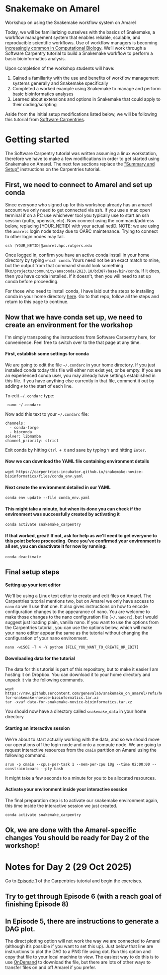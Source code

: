 # Snakemake on Amarel
Workshop on using the Snakemake workflow system on Amarel

Today, we will be familiarizing ourselves with the basics of Snakemake, a workflow management system that enables reliable, scalable, and reproducible scientific workflows. Use of workflow managers is becoming [increasingly common in Computational Biology](https://journals.plos.org/ploscompbiol/article?id=10.1371/journal.pcbi.1010705). We’ll work through a Software Carpentry tutorial to build a Snakemake workflow to perform a basic bioinformatics analysis.

Upon completion of the workshop students will have:
1. Gained a familiarity with the use and benefits of workflow management systems generally and Snakemake specifically
2. Completed a worked example using Snakemake to manage and perform basic bioinformatics analyses
3. Learned about extensions and options in Snakemake that could apply to their coding/scripting

Aside from the initial setup modifications listed below, we will be following this tutorial from [Software Carpentries](https://carpentries-incubator.github.io/snakemake-novice-bioinformatics/).

# Getting started
The Software Carpentry tutorial was written assuming a linux workstation, therefore we have to make a few modifications in order to get started using Snakemake on Amarel. The next few sections replace the ["Summary and Setup"](https://carpentries-incubator.github.io/snakemake-novice-bioinformatics/index.html) instructions on the Carpentries tutorial. 

## First, we need to connect to Amarel and set up conda
Since everyone who signed up for this workshop already has an amarel account we only need to get connected via ssh. If you use a mac open terminal if on a PC use whichever tool you typically use to start an ssh session (putty, openssh, etc). Now connect using the command/address below, replacing [YOUR_NETID] with your actual netID. NOTE: we are using the ```amarelc``` login node today due to OARC maintenance. Trying to connect to other login nodes may fail.

```ssh [YOUR_NETID]@amarel.hpc.rutgers.edu```

Once logged in, confirm you have an active conda install in your home directory by typing ```which conda```. Yours need not be an exact match to mine, but the output from that command should look something like```/projects/community/anaconda/2023.10/bd387/base/bin/conda```. If it does, then you have conda installed. If it doesn't, then you will need to set up conda before proceeding.

For those who need to install conda, I have laid out the steps to installing conda in your home directory [here](https://github.com/lizardroom/conda_on_amarel). Go to that repo, follow all the steps and return to this page to continue.

## Now that we have conda set up, we need to create an environment for the workshop
I'm simply transposing the instructions from Software Carpentry here, for convenience. Feel free to switch over to the that page at any time.

#### First, establish some settings for conda
We are going to edit the file ```~/.condarc``` in your home directory. If you just installed conda today this file will either not exist yet, or be empty. If you are an experienced conda user, you may already have settings established in this file. If you have anything else currently in that file, comment it out by adding ```#``` to the start of each line. 

To edit ```~/.condarc``` type:

``` nano ~/.condarc```

Now add this text to your ```~/.condarc``` file:

```
channels:
  - conda-forge
  - bioconda
solver: libmamba
channel_priority: strict
```
Exit conda by hitting ```Ctrl + X``` and save by typing ```Y``` and hitting ```Enter```.

#### Now we can download the YAML file containing environment details

```wget https://carpentries-incubator.github.io/snakemake-novice-bioinformatics/files/conda_env.yaml```

#### Next create the environment detailed in our YAML

```conda env update --file conda_env.yaml```

#### This might take a minute, but when its done you can check if the environment was successfully created by activating it
```conda activate snakemake_carpentry```

#### If that worked, great! If not, ask for help as we'll need to get everyone to this point before proceeding. Once you've confirmed your environment is all set, you can deactivate it for now by running:

```conda deactivate```


## Final setup steps
#### Setting up your text editor
We'll be using a Linux text editor to create and edit files on Amarel. The Carpentries tutorial mentions two, but on Amarel we only have access to ```nano``` so we'll use that one. It also gives instructions on how to encode configuration changes to the appearance of nano. You are welcome to make those changes to the nano configuration file (```~/.nanorc```), but I would suggest just loading plain, vanilla nano. If you want to use the options from the Carpentries tutorial, you can use the options below, which will make your nano editor appear the same as the tutorial without changing the configuration of your nano environment.

```nano -wiSOE -T 4 -Y python [FILE_YOU_WANT_TO_CREATE_OR_EDIT]```

#### Downloading data for the tutorial
The data for this tutorial is part of this repository, but to make it easier I am hosting it on Dropbox. You can download it to your home directory and unpack it via the following commands.

```
wget https://raw.githubusercontent.com/genevalab/snakemake_on_amarel/refs/heads/main/data-for-snakemake-novice-bioinformatics.tar.xz
tar -xvaf data-for-snakemake-novice-bioinformatics.tar.xz
```

You should now have a directory called ```snakemake_data``` in your home directory

#### Starting an interactive session  
We're about to start actually working with the data, and so we should move our operations off the login node and onto a compute node. We are going to request interactive resources from the ```cmain``` partition on Amarel using the following command.

```srun -p cmain --cpus-per-task 1 --mem-per-cpu 10g --time 02:00:00 --constraint=oarc --pty bash```

It might take a few seconds to a minute for you to be allocated resources.

#### Activate your environment inside your interactive session
The final preparation step is to activate our snakemake environment again, this time inside the interactive session we just created.

```conda activate snakemake_carpentry```

## Ok, we are done with the Amarel-specific changes You should be ready for Day 2 of the workshop!


# Notes for Day 2 (29 Oct 2025)
Go to [Episode 1](https://carpentries-incubator.github.io/snakemake-novice-bioinformatics/01-introduction.html) of the Carpentries tutorial and begin the exercises.

## Try to get through Episode 6 (with a reach goal of finishing Episode 8)

## In Episode 5, there are instructions to generate a DAG plot. 

The direct plotting option will not work the way we are connected to Amarel (although it’s possible if you want to set this up). Just below that line are instructions to plot the DAG to a PNG file using dot. Run this option and copy that file to your local machine to view. The easiest way to do this is to use [OnDemand](http://ondemand.hpc.rutgers.edu)  to download the file, but there are lots of other ways to transfer files on and off Amarel if you prefer. 

